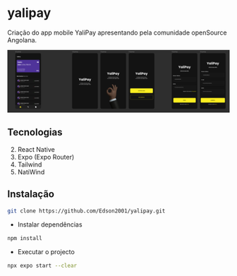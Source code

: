 # yalipay
Criação do app mobile YaliPay apresentando pela comunidade openSource Angolana.

<img src="https://github.com/Edson2001/yalipay/blob/main/images/print.png">

## Tecnologias
2. React Native
1. Expo (Expo Router)
2. Tailwind
3. NatiWind

## Instalação

```bash
git clone https://github.com/Edson2001/yalipay.git
```

- Instalar dependências

```bash
npm install
```

- Executar o projecto

```bash
npx expo start --clear
```
